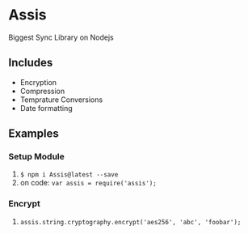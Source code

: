 # Assis
Biggest Sync Library on Nodejs

## Includes
 - Encryption
 - Compression
 - Temprature Conversions
 - Date formatting

## Examples

### Setup Module
1. `$ npm i Assis@latest --save`
3. on code: `var assis = require('assis');`

### Encrypt
1. `assis.string.cryptography.encrypt('aes256', 'abc', 'foobar');`
